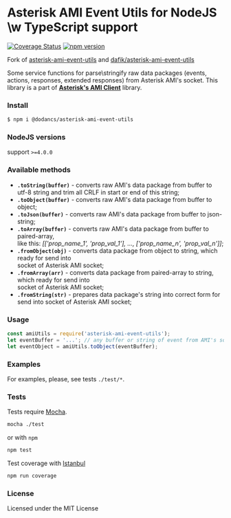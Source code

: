 # Asterisk AMI Event Utils for NodeJS \w TypeScript support

[![Coverage Status](https://coveralls.io/repos/dodancs/asterisk-ami-event-utils/badge.svg)](https://coveralls.io/github/dodancs/asterisk-ami-event-utils)
[![npm version](https://badge.fury.io/js/@dodancs%2Fasterisk-ami-event-utils.svg)](https://badge.fury.io/js/@dodancs%2Fasterisk-ami-event-utils)

Fork of [asterisk-ami-event-utils](https://github.com/BelirafoN/asterisk-ami-event-utils) and [dafik/asterisk-ami-event-utils](https://github.com/dafik/asterisk-ami-event-utils)

Some service functions for parse\stringify raw data packages (events, actions, responses, extended responses) 
from Asterisk AMI's socket. 
This library is a part of **[Asterisk's AMI Client](https://www.npmjs.com/package/asterisk-ami-client)** library.

### Install 

```bash
$ npm i @dodancs/asterisk-ami-event-utils
```

### NodeJS versions 

support `>=4.0.0`

### Available methods 

* **`.toString(buffer)`** - converts raw AMI's data package from buffer to utf-8 string
and trim all CRLF in start or end of this string;
* **`.toObject(buffer)`** - converts raw AMI's data package from buffer to object;
* **`.toJson(buffer)`** - converts raw AMI's data package from buffer to json-string;
* **`.toArray(buffer)`** - converts raw AMI's data package from buffer to paired-array,  
like this: *[['prop_name_1', 'prop_val_1'], ..., ['prop_name_n', 'prop_val_n']]*;
* **`.fromObject(obj)`** - converts data package from object to string, which ready for send into  
socket of Asterisk AMI socket; 
* **`.fromArray(arr)`** - converts data package from paired-array to string, which ready for send into  
socket of Asterisk AMI socket; 
* **`.fromString(str)`** - prepares data package's string into correct form for send into 
socket of Asterisk AMI socket; 

### Usage 

```javascript
const amiUtils = require('asterisk-ami-event-utils');
let eventBuffer = '...'; // any buffer or string of event from AMI's socket or from other place
let eventObject = amiUtils.toObject(eventBuffer);
```

### Examples 

For examples, please, see tests `./test/*`.

### Tests 

Tests require [Mocha](https://mochajs.org/). 

```bash 
mocha ./test
``` 

or with `npm` 

```bash
npm test 
```

Test coverage with [Istanbul](https://gotwarlost.github.io/istanbul/) 

```bash
npm run coverage
```

### License 

Licensed under the MIT License
